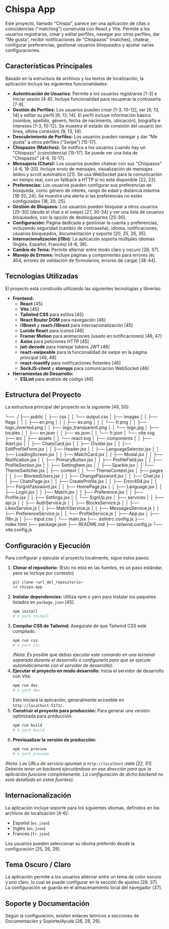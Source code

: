 # Chispa App

Este proyecto, llamado "Chispa", parece ser una aplicación de citas o coincidencias ("matching") construida con React y Vite. Permite a los usuarios registrarse, crear y editar perfiles, navegar por otros perfiles, dar "Me gusta", recibir notificaciones de "Chispazos" (matches), chatear, configurar preferencias, gestionar usuarios bloqueados y ajustar varias configuraciones.

## Características Principales

Basado en la estructura de archivos y los textos de localización, la aplicación incluye las siguientes funcionalidades:

*   **Autenticación de Usuarios:** Permite a los usuarios registrarse [1-3] e iniciar sesión [4-6]. Incluye funcionalidad para recuperar la contraseña [7-9].
*   **Gestión de Perfiles:** Los usuarios pueden crear [1-3, 10-12], ver [9, 13, 14] y editar su perfil [9, 13, 14]. El perfil incluye información básica (nombre, apellido, género, fecha de nacimiento, ubicación), biografía e intereses [1-3, 10-12]. Se muestra el estado de conexión del usuario (en línea, última conexión) [9, 13, 14].
*   **Descubrimiento de Perfiles:** Los usuarios pueden navegar y dar "Me gusta" a otros perfiles ("Swipe") [15-17].
*   **Chispazos (Matches):** Se notifica a los usuarios cuando hay un "Chispazo" (coincidencia) [15-17]. Se puede ver una lista de "Chispazos" [4-6, 15-17].
*   **Mensajería (Chats):** Los usuarios pueden chatear con sus "Chispazos" [4-6, 18-20]. Incluye envío de mensajes, visualización de mensajes leídos y scroll automático [21]. Se usa WebSocket para la comunicación en tiempo real, con un fallback a HTTP si no está disponible [22, 23].
*   **Preferencias:** Los usuarios pueden configurar sus preferencias de búsqueda, como género de interés, rango de edad y distancia máxima [18-20, 24]. Se muestra una alerta si las preferencias no están configuradas [18, 20, 25].
*   **Gestión de Bloqueos:** Los usuarios pueden bloquear a otros usuarios [25-30] (desde el chat o el swipe) [27, 30-34] y ver una lista de usuarios bloqueados, con la opción de desbloquearlos [25-30].
*   **Configuración:** Página dedicada a gestionar la cuenta y preferencias, incluyendo seguridad (cambio de contraseña), idioma, notificaciones, usuarios bloqueados, documentación y soporte [20, 25, 26, 35].
*   **Internacionalización (i18n):** La aplicación soporta múltiples idiomas (Inglés, Español, Francés) [4-6, 36].
*   **Cambio de Tema:** Permite alternar entre modo claro y oscuro [28, 37].
*   **Manejo de Errores:** Incluye páginas y componentes para errores (ej. 404, errores de validación de formularios, errores de carga) [38-44].

## Tecnologías Utilizadas

El proyecto está construido utilizando las siguientes tecnologías y librerías:

*   **Frontend:**
    *   **React** [45]
    *   **Vite** [45]
    *   **Tailwind CSS** para estilos [45]
    *   **React Router DOM** para navegación [46]
    *   **i18next** y **react-i18next** para internacionalización [45]
    *   **Lucide React** para iconos [46]
    *   **Framer Motion** para animaciones (usado en notificaciones) [46, 47]
    *   **Axios** para peticiones HTTP [45]
    *   **jwt-decode** para manejar tokens JWT [46]
    *   **react-swipeable** para la funcionalidad de swipe en la página principal [46, 48]
    *   **react-toastify** para notificaciones flotantes [46]
    *   **SockJS-client** y **stompjs** para comunicación WebSocket [46]
*   **Herramientas de Desarrollo:**
    *   **ESLint** para análisis de código [46]

## Estructura del Proyecto

La estructura principal del proyecto es la siguiente [49, 50]:

└── ./
├── public
│   ├── css
│   │   └── output.css
│   ├── images
│   │   ├── flags
│   │   │   ├── en.png
│   │   │   ├── es.png
│   │   │   └── fr.png
│   │   ├── logo_inverted.png
│   │   ├── logo_transparent.png
│   │   └── logo.jpg
│   ├── locales
│   │   ├── en.json
│   │   ├── es.json
│   │   └── fr.json
│   └── vite.svg
├── src
│   ├── assets
│   │   └── react.svg
│   ├── components
│   │   ├── Alert.jsx
│   │   ├── ChatsCard.jsx
│   │   ├── Divider.jsx
│   │   ├── EditProfileForm.jsx
│   │   ├── Header.jsx
│   │   ├── LanguageSelector.jsx
│   │   ├── LoadingScreen.jsx
│   │   ├── MatchCard.jsx
│   │   ├── Modal.jsx
│   │   ├── Notification.jsx
│   │   ├── PrimaryButton.jsx
│   │   ├── ProfileField.jsx
│   │   ├── ProfileSection.jsx
│   │   ├── SettingItem.jsx
│   │   ├── Sparkle.jsx
│   │   └── ThemeSwitcher.jsx
│   ├── context
│   │   └── ThemeContext.jsx
│   ├── pages
│   │   ├── BlockedUsers.jsx
│   │   ├── ChangePassword.jsx
│   │   ├── Chat.jsx
│   │   ├── ChatsPage.jsx
│   │   ├── CreateProfile.jsx
│   │   ├── Error404.jsx
│   │   ├── ForgotPassword.jsx
│   │   ├── HomePage.jsx
│   │   ├── Language.jsx
│   │   ├── Login.jsx
│   │   ├── Match.jsx
│   │   ├── Preference.jsx
│   │   ├── Profile.jsx
│   │   ├── Settings.jsx
│   │   └── SignUp.jsx
│   ├── services
│   │   ├── api.js
│   │   ├── AuthService.js
│   │   ├── BlocksService.js
│   │   ├── LikesService.js
│   │   ├── MatchService.js
│   │   ├── MessagesService.js
│   │   ├── PreferenceService.js
│   │   └── ProfileService.js
│   ├── App.jsx
│   ├── i18n.js
│   ├── input.css
│   └── main.jsx
├── .eslintrc.config.js
├── index.html
├── package.json
├── README.md
├── tailwind.config.js
└── vite.config.js

## Configuración y Ejecución

Para configurar y ejecutar el proyecto localmente, sigue estos pasos:

1.  **Clonar el repositorio:** (Esto no está en las fuentes, es un paso estándar, pero se incluye por contexto)
    ```bash
    git clone <url_del_repositorio>
    cd chispa-app
    ```
2.  **Instalar dependencias:** Utiliza npm o yarn para instalar los paquetes listados en `package.json` [45].
    ```bash
    npm install
    # o yarn install
    ```
3.  **Compilar CSS de Tailwind:** Asegúrate de que Tailwind CSS esté compilado.
    ```bash
    npm run css
    # o yarn css
    ```
    *(Nota: Es posible que debas ejecutar este comando en una terminal separada durante el desarrollo o configurarlo para que se ejecute automáticamente con el servidor de desarrollo).*
4.  **Ejecutar el proyecto en modo desarrollo:** Inicia el servidor de desarrollo con Vite.
    ```bash
    npm run dev
    # o yarn dev
    ```
    Esto iniciará la aplicación, generalmente accesible en `http://localhost:5173/`.
5.  **Construir el proyecto para producción:** Para generar una versión optimizada para producción.
    ```bash
    npm run build
    # o yarn build
    ```
6.  **Previsualizar la versión de producción:**
    ```bash
    npm run preview
    # o yarn preview
    ```

*(Nota: Las URLs de servicio apuntan a `http://localhost:8080` [22, 51]. Deberás tener un backend ejecutándose en esa dirección para que la aplicación funcione completamente. La configuración de dicho backend no está detallada en estas fuentes).*

## Internacionalización

La aplicación incluye soporte para los siguientes idiomas, definidos en los archivos de localización [4-6]:

*   Español (`es.json`)
*   Inglés (`en.json`)
*   Francés (`fr.json`)

Los usuarios pueden seleccionar su idioma preferido desde la configuración [25, 26, 29].

## Tema Oscuro / Claro

La aplicación permite a los usuarios alternar entre un tema de color oscuro y uno claro, lo cual se puede configurar en la sección de ajustes [28, 37]. La configuración se guarda en el almacenamiento local del navegador [37].

## Soporte y Documentación

Según la configuración, existen enlaces teóricos a secciones de Documentación y Soporte/Ayuda [26, 28, 29].